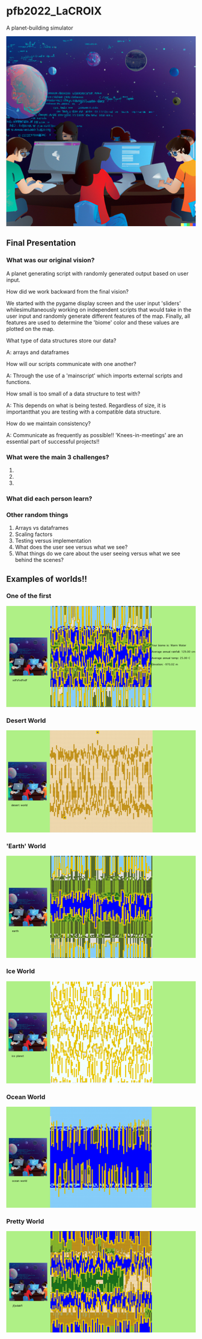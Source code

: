 # pfb2022_LaCROIX
A planet-building simulator

![LaCroix Logo](/CodingPlanetsLogo.png)


## Final Presentation

### What was our original vision?

A planet generating script with randomly generated output based on user input.

How did we work backward from the final vision?

We started with the pygame display screen and the user input 'sliders' whilesimultaneously working on independent scripts that would take in the user input and randomly generate different features of the map. Finally, all features are used to determine the 'biome' color and these values are plotted on the map.

What type of data structures store our data?

A: arrays and dataframes

How will our scripts communicate with one another?

A: Through the use of a 'mainscript' which imports external scripts and functions.

How small is too small of a data structure to test with?

A: This depends on what is being tested. Regardless of size, it is importantthat you are testing with a compatible data structure.

How do we maintain consistency?

A: Communicate as frequently as possible!! 'Knees-in-meetings' are an essential part of successful projects!!

### What were the main 3 challenges?

1.  
2. 
3. 

### What did each person learn?

### Other random things

1. Arrays vs dataframes
2. Scaling factors
3. Testing versus implementation
4. What does the user see versus what we see?
5. What things do we care about the user seeing versus what we see behind the scenes?
## Examples of worlds!!

### One of the first
![Builtworld Screen](/gamescreen.png)

### Desert World
![Desert World](/desert_world.png)

### 'Earth' World
![Earth World](/earth_world.png)

### Ice World
![Ice World](/ice_world.png)

### Ocean World
![Ocean World](/ocean_world.png)

### Pretty World
![Pretty World](/pretty_world.png)

